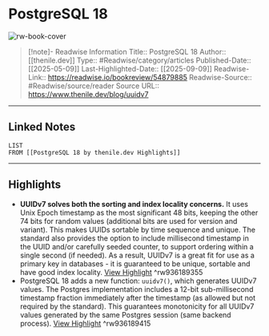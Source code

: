 # PostgreSQL 18

![rw-book-cover](https://www.thenile.dev/2025-05-09-uuidv7/cover.png)
<br>
>[!note]- Readwise Information
>Title:: PostgreSQL 18
>Author:: [[thenile.dev]]
>Type:: #Readwise/category/articles
>Published-Date:: [[2025-05-09]]
>Last-Highlighted-Date:: [[2025-09-09]]
>Readwise-Link:: https://readwise.io/bookreview/54879885
>Readwise-Source:: #Readwise/source/reader
>Source URL:: https://www.thenile.dev/blog/uuidv7
--- 

## Linked Notes
```dataview
LIST
FROM [[PostgreSQL 18 by thenile.dev Highlights]]
```

---

## Highlights
- **UUIDv7 solves both the sorting and index locality concerns.** It uses Unix Epoch timestamp as the most significant 48 bits, keeping the other 74 bits for random values (additional bits are used for version and variant). This makes UUIDs sortable by time sequence and unique. The standard also provides the option to include millisecond timestamp in the UUID and/or carefully seeded counter, to support ordering within a single second (if needed). As a result, UUIDv7 is a great fit for use as a primary key in databases - it is guaranteed to be unique, sortable and have good index locality. [View Highlight](https://readwise.io/open/936189355) ^rw936189355
- PostgreSQL 18 adds a new function: `uuidv7()`, which generates UUIDv7 values. The Postgres implementation includes a 12-bit sub-millisecond timestamp fraction immediately after the timestamp (as allowed but not required by the standard). This guarantees monotonicity for all UUIDv7 values generated by the same Postgres session (same backend process). [View Highlight](https://readwise.io/open/936189415) ^rw936189415
